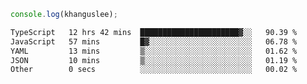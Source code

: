 ```js
console.log(khanguslee);
```

<!--START_SECTION:waka-->

```txt
TypeScript   12 hrs 42 mins  ██████████████████████▓░░   90.39 %
JavaScript   57 mins         █▓░░░░░░░░░░░░░░░░░░░░░░░   06.78 %
YAML         13 mins         ▒░░░░░░░░░░░░░░░░░░░░░░░░   01.62 %
JSON         10 mins         ▒░░░░░░░░░░░░░░░░░░░░░░░░   01.19 %
Other        0 secs          ░░░░░░░░░░░░░░░░░░░░░░░░░   00.02 %
```

<!--END_SECTION:waka-->

<!--
**khanguslee/khanguslee** is a ✨ _special_ ✨ repository because its `README.md` (this file) appears on your GitHub profile.

Here are some ideas to get you started:

- 🔭 I’m currently working on ...
- 🌱 I’m currently learning ...
- 👯 I’m looking to collaborate on ...
- 🤔 I’m looking for help with ...
- 💬 Ask me about ...
- 📫 How to reach me: ...
- 😄 Pronouns: ...
- ⚡ Fun fact: ...
-->
